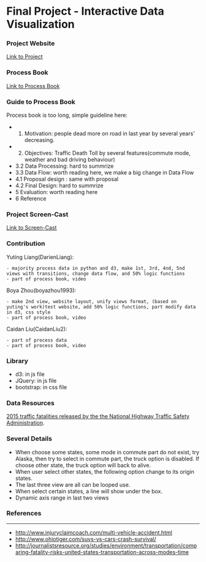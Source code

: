 Final Project - Interactive Data Visualization  
===
### Project Website

[Link to Project](https://boyazhou1993.github.io/DataVisFinal/index.html)

### Process Book

[Link to Process Book](https://github.com/boyazhou1993/DataVisFinal/blob/master/ProcessBook.pdf) 

### Guide to Process Book

Process book is too long, simple guideline here:

- 1. Motivation: people dead more on road in last year by several years' decreasing.
- 2. Objectives: Traffic Death Toll by several features(commute mode, weather and bad driving behaviour)
- 3.2 Data Processing: hard to summrize
- 3.3 Data Flow: worth reading here, we make a big change in Data Flow
- 4.1 Proposal design : same with proposal
- 4.2 Final Design: hard to summrize
- 5 Evaluation: worth reading here
- 6 Reference


### Project Screen-Cast

[Link to Screen-Cast](https://github.com/boyazhou1993/DataVisFinal/blob/master/dataVisFinal_Yuting_Boya_Caidan.mp4)


### Contribution

Yuting Liang(DarienLiang): 

    - majority process data in python and d3, make 1st, 3rd, 4nd, 5nd views with transitions, change data flow, and 50% logic functions
    - part of process book, video

Boya Zhou(boyazhou1993):

    - make 2nd view, website layout, unify views format, (based on yuting's work)test website, add 50% logic functions, part modify data in d3, css style
    - part of process book, video

Caidan Liu(CaidanLiu2):

    - part of process data
    - part of process book, video

### Library
- d3: in js file
- JQuery: in js file
- bootstrap: in css file

### Data Resources

[2015 traffic fatalities released by the the National Highway Traffic Safety Administration](https://www.whitehouse.gov/blog/2016/08/29/2015-traffic-fatalities-data-has-just-been-released-call-action-download-and-analyze).

### Several Details
- When choose some states, some mode in commute part do not exist, try Alaska, then try to select in commute part, the truck option is disabled. If choose other state, the truck option will back to alive.
- When user select other states, the following option change to its origin states.
- The last three view are all can be looped use.
- When select certain states, a line will show under the box.
- Dynamic axis range in last two views

### References
---

- http://www.injuryclaimcoach.com/multi-vehicle-accident.html
- http://www.ohiotiger.com/suvs-vs-cars-crash-survival/
- http://journalistsresource.org/studies/environment/transportation/comparing-fatality-risks-united-states-transportation-across-modes-time

